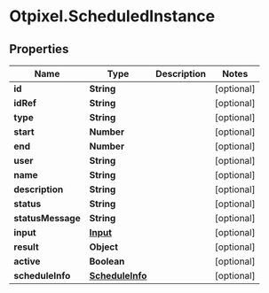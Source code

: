 # Otpixel.ScheduledInstance

## Properties
Name | Type | Description | Notes
------------ | ------------- | ------------- | -------------
**id** | **String** |  | [optional] 
**idRef** | **String** |  | [optional] 
**type** | **String** |  | [optional] 
**start** | **Number** |  | [optional] 
**end** | **Number** |  | [optional] 
**user** | **String** |  | [optional] 
**name** | **String** |  | [optional] 
**description** | **String** |  | [optional] 
**status** | **String** |  | [optional] 
**statusMessage** | **String** |  | [optional] 
**input** | [**Input**](Input.md) |  | [optional] 
**result** | **Object** |  | [optional] 
**active** | **Boolean** |  | [optional] 
**scheduleInfo** | [**ScheduleInfo**](ScheduleInfo.md) |  | [optional] 


